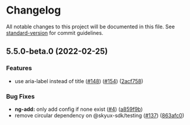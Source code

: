 # Changelog

All notable changes to this project will be documented in this file. See [standard-version](https://github.com/conventional-changelog/standard-version) for commit guidelines.

## 5.5.0-beta.0 (2022-02-25)

### Features

- use aria-label instead of title ([#148](https://github.com/blackbaud/skyux/issues/148)) ([#154](https://github.com/blackbaud/skyux/issues/154)) ([2acf758](https://github.com/blackbaud/skyux/commit/2acf75809413ab36db2539ba3680ace02b586402))

### Bug Fixes

- **ng-add:** only add config if none exist ([#4](https://github.com/blackbaud/skyux/issues/4)) ([a859f9b](https://github.com/blackbaud/skyux/commit/a859f9b40134a21d09a1fdad77bbe1c9e7ce285a))
- remove circular dependency on @skyux-sdk/testing ([#137](https://github.com/blackbaud/skyux/issues/137)) ([863afc0](https://github.com/blackbaud/skyux/commit/863afc0e33710d6010705ee871094fe1504036d7))

